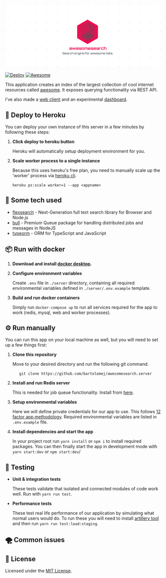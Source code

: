 ![](./server/src/web/public/banner.png)

[![Deploy](https://www.herokucdn.com/deploy/button.png)](https://heroku.com/deploy)
[![Awesome](https://awesome.re/badge-flat2.svg)](https://awesome.re)
<br>

This application creates an index of the largest collection of cool internet resources called [awesome](https://awesome.com/sindresorhus/awesome). 
It exposes querying functionality via REST API.

I've also made a [web client](https://github.com/bartolomej/awesomesearch.website) and an experimental [dashboard](https://github.com/bartolomej/awesomesearch.dashboard).


## 🚀 Deploy to Heroku

You can deploy your own instance of this server in a few minutes by following these steps:

1. **Click deploy to heroku button**

    Heroku will automatically setup deployment environment for you.

2. **Scale worker process to a single instance**

    Because this uses heroku's free plan, you need to manually scale up the 'worker' process via [heroku cli](https://github.com/heroku/cli).

   ```shell
   heroku ps:scale worker=1 --app <appname>
   ```

## 💜 Some tech used

- [flexsearch](https://github.com/nextapps-de/flexsearch) - Next-Generation full text search library for Browser and Node.js
- [bull](https://github.com/OptimalBits/bull) - Premium Queue package for handling distributed jobs and messages in NodeJS
- [typeorm](https://typeorm.io/) - ORM for TypeScript and JavaScript

## 📦️ Run with docker

1. **Download and install [docker desktop](https://www.docker.com/get-started).**

2. **Configure environment variables**

    Create `.env` file in `./server` directory, containing all required environmental variables defined in `./server/.env.example` template.

3. **Build and run docker containers**

    Simply run `docker-compose up` to run all services required for the app to work (redis, mysql, web and worker processes).

## ⚙️ Run manually

You can run this app on your local machine as well, but you will need to set up a few things first:

1. **Clone this repository**

    Move to your desired directory and run the following git command.

    ```shell
       git clone https://github.com/bartolomej/awesomesearch.server
    ```
    
2. **Install and run Redis server**

    This is needed for job queue functionality. Install from [here](https://redis.io/).

2. **Setup environmental variables**

    Here we will define private credentials for our app to use. This follows [12 factor app methodology](https://12factor.net/config).
    Required environmental variables are listed in `.env.example` file.
    
3. **Install dependencies and start the app**

    In your project root run `yarn install` or `npm i` to install required packages.
    You can then finally start the app in development mode with `yarn start:dev` or `npm start:dev`/
    

## 🔨 Testing

- **Unit & integration tests**

    These tests validate that isolated and connected modules of code work well. Run with `yarn run test`.

- **Performance tests**

    These test real life performance of our application by simulating what normal users would do.
    To run these you will need to install [artillery tool](https://artillery.io/) and then run `yarn run test:load:staging`.

## 🌪 Common issues



## :memo: License

Licensed under the [MIT License](./LICENSE).
